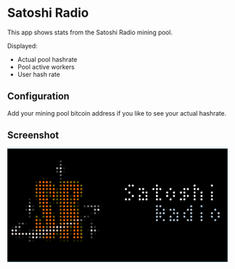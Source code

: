# Satoshi Radio

This app shows stats from the Satoshi Radio mining pool.

Displayed:

- Actual pool hashrate
- Pool active workers
- User hash rate

## Configuration
Add your mining pool bitcoin address if you like to see your actual hashrate.

## Screenshot

![](satoshiradio.png)